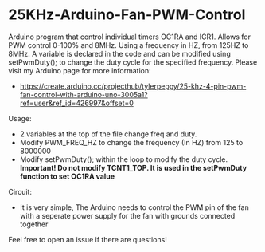 # 25KHz-Arduino-Fan-PWM-Control
Arduino program that control individual timers OC1RA and ICR1. Allows for PWM control 0-100% and 8MHz. Using a frequency in HZ, from 125HZ to 8MHz. A variable is declared in the code and can be modified using setPwmDuty(); to change the duty cycle for the specified frequency. Please visit my Arduino page for more information:

- https://create.arduino.cc/projecthub/tylerpeppy/25-khz-4-pin-pwm-fan-control-with-arduino-uno-3005a1?ref=user&ref_id=426997&offset=0

Usage: 
- 2 variables at the top of the file change freq and duty.
- Modify PWM_FREQ_HZ to change the frequency (In HZ) from 125 to 8000000 
- Modify setPwmDuty(); within the loop to modify the duty cycle. **Important! Do not modify TCNT1_TOP. It is used in the setPwmDuty function to set OC1RA value**

Circuit: 
- It is very simple, The Arduino needs to control the PWM pin of the fan with a seperate power supply for the fan with grounds connected together

Feel free to open an issue if there are questions!

